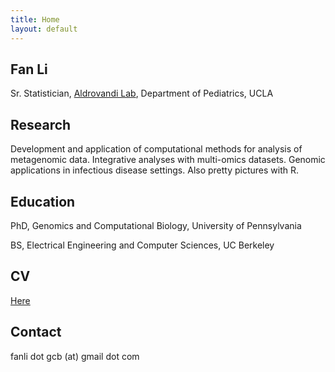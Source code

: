 ```yaml
---
title: Home
layout: default
---
```



## Fan Li
Sr. Statistician, [Aldrovandi Lab](https://aldrovandilab.github.io), Department of Pediatrics, UCLA 


## Research
Development and application of computational methods for analysis of metagenomic data. Integrative analyses with multi-omics datasets. Genomic applications in infectious disease settings. Also pretty pictures with R. 


## Education
PhD, Genomics and Computational Biology, University of Pennsylvania

BS, Electrical Engineering and Computer Sciences, UC Berkeley


## CV
[Here](CV.pdf)


## Contact
fanli dot gcb (at) gmail dot com
